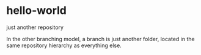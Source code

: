 # hello-world
just another repository



In the other branching model, a branch is just another folder, located in the same repository hierarchy as everything else.
